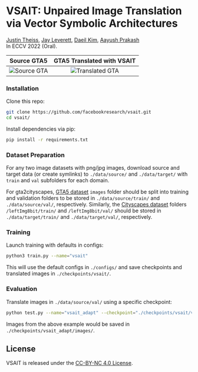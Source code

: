 # VSAIT: Unpaired Image Translation via Vector Symbolic Architectures

[Justin Theiss](https://www.linkedin.com/in/justin-d-theiss), [Jay Leverett](https://www.linkedin.com/in/jay-leverett), [Daeil Kim](https://www.linkedin.com/in/daeil), [Aayush Prakash](https://ca.linkedin.com/in/aayush-prakash-0798142b)<br>
In ECCV 2022 (Oral).

Source GTA5                        |  GTA5 Translated with VSAIT
:---------------------------------:|:-------------------------:
![Source GTA](./docs/imgs/gta.gif) | ![Translated GTA](./docs/imgs/vsait_gta2city.gif)

### Installation
Clone this repo:
```bash
git clone https://github.com/facebookresearch/vsait.git
cd vsait/
```

Install dependencies via pip:
```bash
pip install -r requirements.txt
```

### Dataset Preparation
For any two image datasets with png/jpg images, download source and target data (or create symlinks) to `./data/source/` and `./data/target/` with `train` and `val` subfolders for each domain.

For gta2cityscapes, [GTA5 dataset](https://download.visinf.tu-darmstadt.de/data/from_games/) `images` folder should be split into training and validation folders to be stored in `./data/source/train/` and `./data/source/val/`, respectively. Similarly, the [Cityscapes dataset](https://www.cityscapes-dataset.com/) folders `/leftImg8bit/train/` and `/leftImg8bit/val/` should be stored in `./data/target/train/` and `./data/target/val/`, respectively.

### Training
Launch training with defaults in configs:
```bash
python3 train.py --name="vsait"
```

This will use the default configs in `./configs/` and save checkpoints and translated images in `./checkpoints/vsait/`.

### Evaluation
Translate images in `./data/source/val/` using a specific checkpoint:
```bash
python test.py --name="vsait_adapt" --checkpoint="./checkpoints/vsait/version_0/checkpoints/epoch={i}-step={j}.ckpt"
```

Images from the above example would be saved in `./checkpoints/vsait_adapt/images/`.

## License
VSAIT is released under the [CC-BY-NC 4.0 License](LICENSE).
